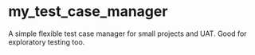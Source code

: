 # my_test_case_manager
A simple flexible test case manager for small projects and UAT.  Good for exploratory testing too.
